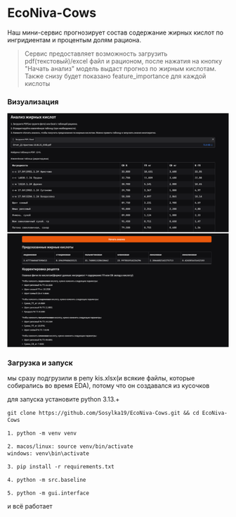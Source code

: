 # EcoNiva-Cows


Наш мини-сервис прогнозирует состав содержание жирных кислот по ингридиентам и процентым долям рациона.

> Сервис предоставляет возможность загрузить pdf(текстовый)/excel файл и рационом, после нажатия на кнопку "Начать анализ" модель выдаст прогноз по жирным кислотам. Также снизу будет показано feature_importance для каждой кислоты

### Визуализация
![](src/img/image.png)
![](src/img/image1.png)



### Загрузка и запуск
мы сразу подгрузили в репу kis.xlsx(и всякие файлы, которые собирались во время EDA), потому что он создавался из кусочков


для запуска установите python 3.13.+
```
git clone https://github.com/Sosylka19/EcoNiva-Cows.git && cd EcoNiva-Cows
```
```
1. python -m venv venv
```
```
2. macos/linux: source venv/bin/activate
windows: venv\bin\activate
```
```
3. pip install -r requirements.txt
```
```
4. python -m src.baseline
```

```
5. python -m gui.interface
```

и всё работает